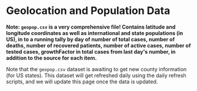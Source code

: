 # Geolocation and Population Data

**Note: `geopop.csv` is a very comprehensive file!  Contains latitude and longitude coordinates as well as international and state populations (in US), in to a running tally by day of number of total cases, number of deaths, number of recovered patients, number of active cases, number of tested cases, growthFactor in total cases from last day's number,  in addition to the source for each item.**

Note that the `geopop.csv` dataset is awaiting to get new county information (for US states). This dataset will get refreshed daily using the daily refresh scripts, and we will update this  page once the data is updated.

